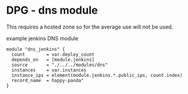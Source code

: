 # DPG - dns module

This requires a hosted zone so for the average use will not be used.

example jenkins DNS module

``` HCL
module "dns_jenkins" {
  count        = var.deploy_count
  depends_on   = [module.jenkins]
  source       = "./../../modules/dns"
  instances    = var.instances
  instance_ips = element(module.jenkins.*.public_ips, count.index)
  record_name  = happy-panda"
}
```
